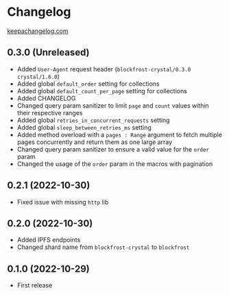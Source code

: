 # Changelog
[keepachangelog.com](https://keepachangelog.com/en/0.3.0/)

## 0.3.0 (Unreleased)

- Added `User-Agent` request header (`blockfrost-crystal/0.3.0 crystal/1.6.0`)
- Added global `default_order` setting for collections 
- Added global `default_count_per_page` setting for collections
- Added CHANGELOG
- Changed query param sanitizer to limit `page` and `count` values within their
  respective ranges
- Added global `retries_in_concurrent_requests` setting
- Added global `sleep_between_retries_ms` setting
- Added method overload with a `pages : Range` argument to fetch multiple pages
  concurrently and return them as one large array
- Changed query param sanitizer to ensure a valid value for the `order` param
- Changed the usage of the `order` param in the macros with pagination

## 0.2.1 (2022-10-30)

- Fixed issue with missing `http` lib

## 0.2.0 (2022-10-30)

- Added IPFS endpoints
- Changed shard name from `blockfrost-crystal` to `blockfrost`

## 0.1.0 (2022-10-29)

- First release
